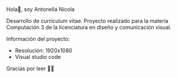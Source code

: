 Hola👋, soy Antonella Nicola

Desarrollo de currículum vitae. Proyecto realizado para la materia Computación 3 de la licenciatura en diseño y comunicación visual. 

Información del proyecto: 
- Resolución: 1920x1080
- Visual studio code

Gracias por leer 👨‍💻
